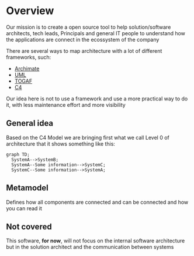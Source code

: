 # Overview

Our mission is to create a open source tool to help solution/software architects, tech leads, Principals and general IT people to understand how the applications are connect in the ecossystem of the company

There are several ways to map architecture with a lot of different frameworks, such:

- [Archimate](https://www.archimatetool.com/)
- [UML](https://pt.wikipedia.org/wiki/UML)
- [TOGAF](https://www.opengroup.org/togaf)
- [C4](https://c4model.com/)

Our idea here is not to use a framework and use a more practical way to do it, with less maintenance effort and more visibility

## General idea

Based on the C4 Model we are bringing first what we call Level 0 of architecture that it shows something like this:

``` mermaid
graph TD;
  SystemA-->SystemB;
  SystemA--Some information-->SystemC;
  SystemC--Some information-->SystemA;
```

## Metamodel
Defines how all components are connected and can be connected and how you can read it

## Not covered
This software, **for now**, will not focus on the internal software architecture but in the solution architect and the communication between systems